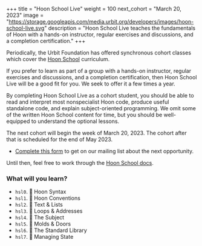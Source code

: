 +++
title = "Hoon School Live"
weight = 100
next_cohort = "March 20, 2023"
image = "https://storage.googleapis.com/media.urbit.org/developers/images/hoon-school-live.svg"
description = "Hoon School Live teaches the fundamentals of Hoon with a hands-on instructor, regular exercises and discussions, and a completion certification."
+++

Periodically, the Urbit Foundation has offered synchronous cohort classes which
cover the [Hoon School](/guides/core/hoon-school) curriculum.

If you prefer to learn as part of a group with a hands-on instructor, regular
exercises and discussions, and a completion certification, then Hoon School Live
will be a good fit for you.  We seek to offer it a few times a year.

By completing Hoon School Live as a cohort student, you should be able to read and
interpret most nonspecialist Hoon code, produce useful standalone code, and
explain subject-oriented programming.  We omit some of the written Hoon School
content for time, but you should be well-equipped to understand the optional
lessons.

The next cohort will begin the week of March 20, 2023.  The cohort after that is
scheduled for the end of May 2023.

- [Complete this form](https://forms.gle/kgiPckuHaVtJng9r5) to get on our
  mailing list about the next opportunity.

Until then, feel free to work through the [Hoon School
docs](/guides/core/hoon-school).


###  What will you learn?

-   `hsl0`. 🌺 Hoon Syntax
-   `hsl1`. 🌿 Hoon Conventions
-   `hsl2`. 🌵 Text & Lists
-   `hsl3`. 🌳 Loops & Addresses
-   `hsl4`. 🌻 The Subject
-   `hsl5`. 🍁 Molds & Doors
-   `hsl6`. 🌹 The Standard Library
-   `hsl7`. 🌲 Managing State
